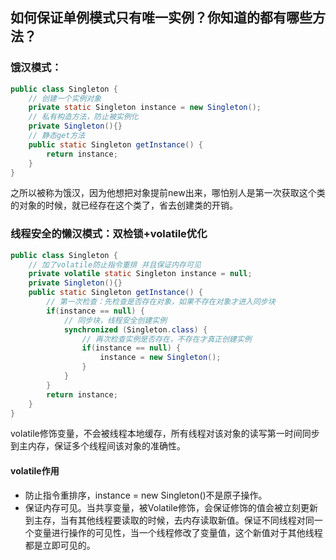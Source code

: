 ## 如何保证单例模式只有唯一实例？你知道的都有哪些方法？

### 饿汉模式：

```java
public class Singleton {
    // 创建一个实例对象
    private static Singleton instance = new Singleton();
    // 私有构造方法，防止被实例化
    private Singleton(){}
    // 静态get方法
    public static Singleton getInstance() {
        return instance;
    }
}
```

之所以被称为饿汉，因为他想把对象提前new出来，哪怕别人是第一次获取这个类的对象的时候，就已经存在这个类了，省去创建类的开销。

### 线程安全的懒汉模式：双检锁+volatile优化

```java
public class Singleton {
    // 加了volatile防止指令重排 并且保证内存可见
    private volatile static Singleton instance = null;
    private Singleton(){}
    public static Singleton getInstance() {
        // 第一次检查：先检查是否存在对象，如果不存在对象才进入同步块
        if(instance == null) {
            // 同步块，线程安全创建实例
            synchronized (Singleton.class) {
                // 再次检查实例是否存在，不存在才真正创建实例
                if(instance == null) {
                	instance = new Singleton();
                }
            }
        }
        return instance;
    }
}
```

volatile修饰变量，不会被线程本地缓存，所有线程对该对象的读写第一时间同步到主内存，保证多个线程间该对象的准确性。



#### volatile作用

- 防止指令重排序，instance = new Singleton()不是原子操作。
- 保证内存可见。当共享变量，被Volatile修饰，会保证修饰的值会被立刻更新到主存，当有其他线程要读取的时候，去内存读取新值。保证不同线程对同一个变量进行操作的可见性，当一个线程修改了变量值，这个新值对于其他线程都是立即可见的。
